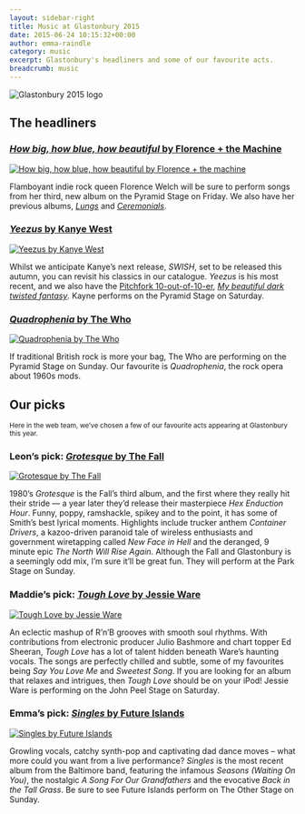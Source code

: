 ```yaml
---
layout: sidebar-right
title: Music at Glastonbury 2015
date: 2015-06-24 10:15:32+00:00
author: emma-raindle
category: music
excerpt: Glastonbury's headliners and some of our favourite acts.
breadcrumb: music
---
```

![Glastonbury 2015 logo](/images/featured/featured-glastonbury-2015.jpg)

## The headliners

### [<cite>How big, how blue, how beautiful</cite> by Florence + the Machine](https://suffolk.spydus.co.uk/cgi-bin/spydus.exe/ENQ/OPAC/BIBENQ/31728329?QRY=CTIBIB%3C%20IRN(49561754)&QRYTEXT=How%20big%2C%20how%20blue%2C%20how%20beautiful%20%5Bsound%20recording%5D)

[![How big, how blue, how beautiful by Florence + the machine](/images/article/how-big-how-blue-how-beautiful.jpg)](https://suffolk.spydus.co.uk/cgi-bin/spydus.exe/ENQ/OPAC/BIBENQ/31728329?QRY=CTIBIB%3C%20IRN(49561754)&QRYTEXT=How%20big%2C%20how%20blue%2C%20how%20beautiful%20%5Bsound%20recording%5D)

Flamboyant indie rock queen Florence Welch will be sure to perform songs from her third, new album on the Pyramid Stage on Friday. We also have her previous albums, <cite><a href="https://suffolk.spydus.co.uk/cgi-bin/spydus.exe/ENQ/OPAC/BIBENQ/33894020?QRY=CTIBIB%3C%20IRN(259265)&QRYTEXT=Lungs">Lungs</a></cite> and <cite><a href="https://suffolk.spydus.co.uk/cgi-bin/spydus.exe/ENQ/OPAC/BIBENQ/33891821?QRY=CTIBIB%3C%20IRN(5631538)&QRYTEXT=Ceremonials">Ceremonials</a></cite>.

### [<cite>Yeezus</cite> by Kanye West](https://suffolk.spydus.co.uk/cgi-bin/spydus.exe/ENQ/OPAC/BIBENQ/31726847?QRY=CTIBIB%3C%20IRN(25297079)&QRYTEXT=Yeezus%20%5Bsound%20recording%5D)

[![Yeezus by Kanye West](/images/article/yeezus.jpg)](https://suffolk.spydus.co.uk/cgi-bin/spydus.exe/ENQ/OPAC/BIBENQ/31726847?QRY=CTIBIB%3C%20IRN(25297079)&QRYTEXT=Yeezus%20%5Bsound%20recording%5D)

Whilst we anticipate Kanye&#8217;s next release, <cite>SWISH</cite>, set to be released this autumn, you can revisit his classics in our catalogue. <cite>Yeezus</cite> is his most recent, and we also have the <a href="http://pitchfork.com/reviews/albums/14880-my-beautiful-dark-twisted-fantasy/">Pitchfork 10-out-of-10-er</a>, <cite><a href="https://suffolk.spydus.co.uk/cgi-bin/spydus.exe/ENQ/OPAC/BIBENQ/33888073?QRY=CTIBIB%3C%20IRN(9299770)&QRYTEXT=My%20beautiful%20dark%20twisted%20fantasy.%20%5BCompact%20Disc%5D">My beautiful dark twisted fantasy</a></cite>. Kayne performs on the Pyramid Stage on Saturday.

### [<cite>Quadrophenia</cite> by The Who](https://suffolk.spydus.co.uk/cgi-bin/spydus.exe/ENQ/OPAC/BIBENQ/31731913?QRY=CTIBIB%3C%20IRN(9298999)&QRYTEXT=Quadrophenia%20%3A%20%5BCompact%20Disc%5D%20deluxe%20edition)

[![Quadrophenia by The Who](/images/article/quadrophenia.jpg)](https://suffolk.spydus.co.uk/cgi-bin/spydus.exe/ENQ/OPAC/BIBENQ/31731913?QRY=CTIBIB%3C%20IRN(9298999)&QRYTEXT=Quadrophenia%20%3A%20%5BCompact%20Disc%5D%20deluxe%20edition)

If traditional British rock is more your bag, The Who are performing on the Pyramid Stage on Sunday. Our favourite is <cite>Quadrophenia</cite>, the rock opera about 1960s mods.

## Our picks

<small>Here in the web team, we&#8217;ve chosen a few of our favourite acts appearing at Glastonbury this year.</small>

### Leon&#8217;s pick: [<cite>Grotesque</cite> by The Fall](https://suffolk.spydus.co.uk/cgi-bin/spydus.exe/ENQ/OPAC/BIBENQ/31735551?QRY=CTIBIB%3C%20IRN(94536)&QRYTEXT=Grotesque)

[![Grotesque by The Fall](/images/article/grotesque.jpg)](https://suffolk.spydus.co.uk/cgi-bin/spydus.exe/ENQ/OPAC/BIBENQ/31735551?QRY=CTIBIB%3C%20IRN(94536)&QRYTEXT=Grotesque)

1980’s <cite>Grotesque</cite> is the Fall’s third album, and the first where they really hit their stride — a year later they’d release their masterpiece <cite>Hex Enduction Hour</cite>. Funny, poppy, ramshackle, spikey and to the point, it has some of Smith’s best lyrical moments. Highlights include trucker anthem <cite>Container Drivers</cite>, a kazoo-driven paranoid tale of wireless enthusiasts and government wiretapping called <cite>New Face in Hell</cite> and the deranged, 9 minute epic <cite>The North Will Rise Again</cite>. Although the Fall and Glastonbury is a seemingly odd mix, I’m sure it’ll be great fun. They will perform at the Park Stage on Sunday.

### Maddie&#8217;s pick: [<cite>Tough Love</cite> by Jessie Ware](https://suffolk.spydus.co.uk/cgi-bin/spydus.exe/ENQ/OPAC/BIBENQ/31738884?QRY=CTIBIB%3C%20IRN(17294879)&QRYTEXT=Tough%20love%20%5Bsound%20recording%5D)

[![Tough Love by Jessie Ware](/images/article/tough-love.jpg)](https://suffolk.spydus.co.uk/cgi-bin/spydus.exe/ENQ/OPAC/BIBENQ/31738884?QRY=CTIBIB%3C%20IRN(17294879)&QRYTEXT=Tough%20love%20%5Bsound%20recording%5D)

An eclectic mashup of R&#8217;n&#8217;B grooves with smooth soul rhythms. With contributions from electronic producer Julio Bashmore and chart topper Ed Sheeran, <cite>Tough Love</cite> has a lot of talent hidden beneath Ware’s haunting vocals. The songs are perfectly chilled and subtle, some of my favourites being <cite>Say You Love Me</cite> and <cite>Sweetest Song</cite>. If you are looking for an album that relaxes and intrigues, then <cite>Tough Love</cite> should be on your iPod! Jessie Ware is performing on the John Peel Stage on Saturday.

### Emma&#8217;s pick: [<cite>Singles</cite> by Future Islands](https://suffolk.spydus.co.uk/cgi-bin/spydus.exe/ENQ/OPAC/BIBENQ/31742913?QRY=CTIBIB%3C%20IRN(16112012)&QRYTEXT=Singles%20%5Bsound%20recording%5D)

[![Singles by Future Islands](/images/article/singles.jpg)](https://suffolk.spydus.co.uk/cgi-bin/spydus.exe/ENQ/OPAC/BIBENQ/31742913?QRY=CTIBIB%3C%20IRN(16112012)&QRYTEXT=Singles%20%5Bsound%20recording%5D)

Growling vocals, catchy synth-pop and captivating dad dance moves &#8211; what more could you want from a live performance? <cite>Singles</cite> is the most recent album from the Baltimore band, featuring the infamous <cite>Seasons (Waiting On You)</cite>, the nostalgic <cite>A Song For Our Grandfathers</cite> and the evocative <cite>Back in the Tall Grass</cite>. Be sure to see Future Islands perform on The Other Stage on Sunday.
